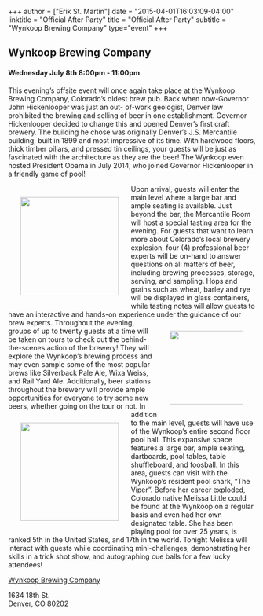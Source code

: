 +++
author = ["Erik St. Martin"]
date = "2015-04-01T16:03:09-04:00"
linktitle = "Official After Party"
title = "Official After Party"
subtitle = "Wynkoop Brewing Company"
type="event"
+++
## Wynkoop Brewing Company 
#### Wednesday July 8th 8:00pm - 11:00pm

This evening’s offsite event will once again take place at the Wynkoop Brewing Company, Colorado’s oldest brew pub. Back when now-Governor John Hickenlooper was just an out- of-work geologist, Denver law
prohibited the brewing and selling of beer in one establishment. Governor Hickenlooper decided to change this and opened Denver’s first craft brewery. The building he chose was originally Denver’s J.S. Mercantile building, built in 1899 and most impressive of its time. With hardwood floors, thick
timber pillars, and pressed tin ceilings, your guests will be just as fascinated with the architecture as they are the beer! The Wynkoop even hosted President Obama in July 2014, who joined Governor Hickenlooper in a friendly game of pool!

<img src="/images/afterparty/wynkoop2.png" align="left" style="width: 200px; margin: 25px;" class="img-rounded">
Upon arrival, guests will enter the main level where a large bar and ample seating is available. Just beyond the bar, the Mercantile Room will host a special tasting area for the evening. For guests that want to learn more about Colorado’s local brewery explosion, four (4)
professional beer experts will be on-hand to answer questions on all
matters of beer, including brewing processes, storage, serving, and
sampling. Hops and grains such as wheat, barley and rye will be
displayed in glass containers, while tasting notes will allow guests to
have an interactive and hands-on experience under the guidance of our
brew experts.

<img src="/images/afterparty/wynkoop3.png" align="right" style="width: 150px; margin: 25px;" class="img-rounded">
Throughout the evening, groups of up to twenty guests at a time will be taken on tours to check out the behind-the-scenes action of the brewery! They will explore the Wynkoop’s brewing process and may even sample some of the most popular brews like Silverback Pale Ale, Wixa Weiss, and Rail Yard Ale. Additionally, beer stations throughout the brewery will provide ample opportunities for everyone to try some new beers, whether going on the tour or not.

<img src="/images/afterparty/wynkoop4.png" align="left" style="width: 200px; margin: 25px;" class="img-rounded">
In addition to the main level, guests will have use of the Wynkoop’s entire second floor pool hall. This expansive space features a large bar, ample seating, dartboards, pool tables, table shuffleboard, and foosball. In this area, guests can visit with the Wynkoop’s resident pool shark, “The Viper”. Before her career exploded, Colorado native Melissa Little could be found
at the Wynkoop on a regular basis and even had her own designated table. She has been playing pool for over 25 years, is ranked 5th in the United States, and 17th in the world. Tonight Melissa will interact with guests while coordinating mini-challenges, demonstrating her skills in a trick shot show, and autographing cue balls for a few lucky attendees!

<a href="http://www.wynkoop.com/">Wynkoop Brewing Company</a>
<p>1634 18th St.<br />Denver, CO 80202</p>
